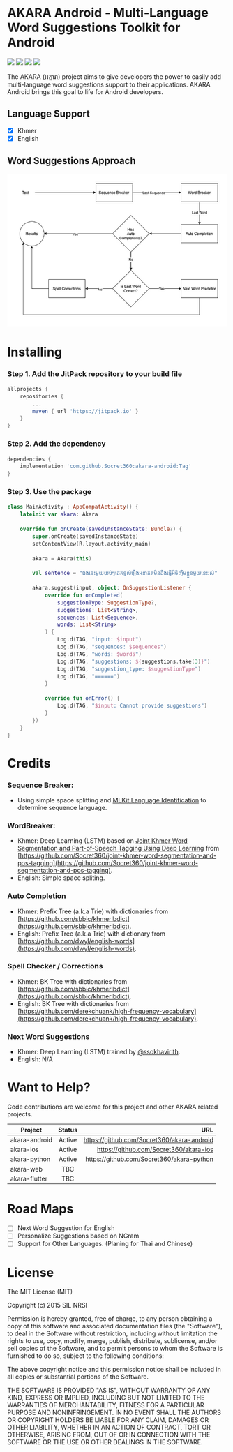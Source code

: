 # AKARA Android - Multi-Language Word Suggestions Toolkit for Android
![](https://img.shields.io/github/license/Socret360/akara-android) ![](https://img.shields.io/github/issues/Socret360/akara-android) ![](https://img.shields.io/github/forks/Socret360/akara-android) ![](https://img.shields.io/github/stars/Socret360/akara-android)

The AKARA (អក្ខារា) project aims to give developers the power to easily add multi-language word suggestions support to their applications. AKARA Android brings this goal to life for Android developers.

## Language Support
- [x] Khmer
- [x] English

## Word Suggestions Approach
![](docs/suggestion_flow.jpg)

# Installing
###  Step 1. Add the JitPack repository to your build file
```gradle
allprojects {
    repositories {
        ...
        maven { url 'https://jitpack.io' }
    }
}
```

### Step 2. Add the dependency
```gradle
dependencies {
    implementation 'com.github.Socret360:akara-android:Tag'
}
```

### Step 3. Use the package
```Kotlin
class MainActivity : AppCompatActivity() {
    lateinit var akara: Akara

    override fun onCreate(savedInstanceState: Bundle?) {
        super.onCreate(savedInstanceState)
        setContentView(R.layout.activity_main)

        akara = Akara(this)

        val sentence = "ឯងនេះមួយយប់ៗដេកខ្វល់រឿងអនាគតមិនដឹងធ្វើអីចិញ្ចឹមខ្លួនមួយនេះរស់"

        akara.suggest(input, object: OnSuggestionListener {
            override fun onCompleted(
                suggestionType: SuggestionType?,
                suggestions: List<String>,
                sequences: List<Sequence>,
                words: List<String>
            ) {
                Log.d(TAG, "input: $input")
                Log.d(TAG, "sequences: $sequences")
                Log.d(TAG, "words: $words")
                Log.d(TAG, "suggestions: ${suggestions.take(3)}")
                Log.d(TAG, "suggestion_type: $suggestionType")
                Log.d(TAG, "======")
            }

            override fun onError() {
                Log.d(TAG, "$input: Cannot provide suggestions")
            }
        })
    }
}
```

# Credits
### Sequence Breaker:
- Using simple space splitting and [MLKit Language Identification](https://developers.google.com/ml-kit/language/identification) to determine sequence language.

### WordBreaker:
- Khmer: Deep Learning (LSTM) based on [Joint Khmer Word Segmentation and Part-of-Speech Tagging Using Deep Learning](https://arxiv.org/abs/2103.16801) from [https://github.com/Socret360/joint-khmer-word-segmentation-and-pos-tagging](https://github.com/Socret360/joint-khmer-word-segmentation-and-pos-tagging).
- English: Simple space spliting.

### Auto Completion
- Khmer: Prefix Tree (a.k.a Trie) with dictionaries from [https://github.com/sbbic/khmerlbdict](https://github.com/sbbic/khmerlbdict).
- English: Prefix Tree (a.k.a Trie) with dictionary from [https://github.com/dwyl/english-words](https://github.com/dwyl/english-words).

### Spell Checker / Corrections
- Khmer: BK Tree with dictionaries from [https://github.com/sbbic/khmerlbdict](https://github.com/sbbic/khmerlbdict).
- English: BK Tree with dictionaries from [https://github.com/derekchuank/high-frequency-vocabulary](https://github.com/derekchuank/high-frequency-vocabulary).

### Next Word Suggestions
- Khmer: Deep Learning (LSTM) trained by [@ssokhavirith](https://github.com/ssokhavirith?tab=repositories).
- English: N/A

# Want to Help?

Code contributions are welcome for this project and other AKARA related projects.

| Project        | Status           | URL  |
| ------------- |:-------------:| -----:|
| akara-android      | Active | https://github.com/Socret360/akara-android |
| akara-ios      | Active      |   https://github.com/Socret360/akara-ios |
| akara-python | Active      | https://github.com/Socret360/akara-python |
| akara-web | TBC      ||
| akara-flutter | TBC      ||

# Road Maps
- [ ] Next Word Suggestion for English
- [ ] Personalize Suggestions based on NGram
- [ ] Support for Other Languages. (Planing for Thai and Chinese)

# License
The MIT License (MIT)

Copyright (c) 2015 SIL NRSI

Permission is hereby granted, free of charge, to any person obtaining a copy
of this software and associated documentation files (the "Software"), to deal
in the Software without restriction, including without limitation the rights
to use, copy, modify, merge, publish, distribute, sublicense, and/or sell
copies of the Software, and to permit persons to whom the Software is
furnished to do so, subject to the following conditions:

The above copyright notice and this permission notice shall be included in all
copies or substantial portions of the Software.

THE SOFTWARE IS PROVIDED "AS IS", WITHOUT WARRANTY OF ANY KIND, EXPRESS OR
IMPLIED, INCLUDING BUT NOT LIMITED TO THE WARRANTIES OF MERCHANTABILITY,
FITNESS FOR A PARTICULAR PURPOSE AND NONINFRINGEMENT. IN NO EVENT SHALL THE
AUTHORS OR COPYRIGHT HOLDERS BE LIABLE FOR ANY CLAIM, DAMAGES OR OTHER
LIABILITY, WHETHER IN AN ACTION OF CONTRACT, TORT OR OTHERWISE, ARISING FROM,
OUT OF OR IN CONNECTION WITH THE SOFTWARE OR THE USE OR OTHER DEALINGS IN THE
SOFTWARE.
